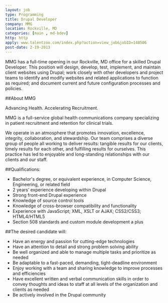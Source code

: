 ```yaml
---
layout: job
type: Programming
title: Drupal Developer
company: MMG
location: Rockville, MD
categories: [main , md-bdev]
http: http
apply: www.talentzoo.com/index.php?action=view_job&jobID=140506
post-date: 2-19-2013
---
```


MMG has a full-time opening in our Rockville, MD office for a skilled Drupal Developer. This position will design, develop, test, implement, and maintain client websites using Drupal; work closely with other developers and project teams to identify and modify websites and related applications to function as required; and document current and future configuration processes and policies.  
 
##About MMG
 
Advancing Health. Accelerating Recruitment.
 
MMG is a full-service global health communications company specializing in patient recruitment and retention for clinical trials.
 
We operate in an atmosphere that promotes innovation, excellence, integrity, collaboration, and stewardship. Our team comprises a diverse group of people all working to deliver results: tangible results for our clients, timely results for each other, and fulfilling results for ourselves. This practice has led to enjoyable and long-standing relationships with our clients and our staff. 
 
##Qualifications:

* Bachelor's degree, or equivalent experience, in Computer Science, Engineering, or related field
* 2 years’ experience developing within Drupal
* Strong front-end Drupal experience
* Knowledge of source control tools
* Knowledge of cross-browser compatibility and functionality
* Experience with JavaScript; XML, XSLT or AJAX; CSS2/CSS3; HTML4/HTML5
* Section 508 standards and custom module development a plus

##The desired candidate will:

* Have an energy and passion for cutting-edge technologies
* Have an attention to detail and strong problem solving ability
* Be well organized and able to manage multiple tasks and prioritize as needed
* Be adaptable to a fast-paced, demanding, tight-deadline environment
* Enjoy working with a team and sharing knowledge to improve processes and efficiencies
* Have excellent written and verbal communication skills in order to convey thoughts and ideas to staff at all levels of the organization and clients as needed
* Be actively involved in the Drupal community
